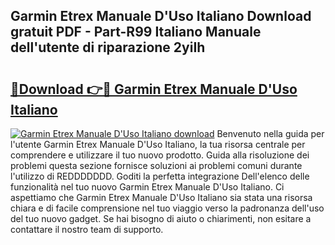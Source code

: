 ## Garmin Etrex Manuale D'Uso Italiano Download gratuit PDF - Part-R99 Italiano Manuale dell'utente di riparazione 2yiIh

# <h2><a href="http://dffijt.blite.top/?on=Garmin+Etrex+Manuale+D%27Uso+Italiano">🔗Download 👉🔴 Garmin Etrex Manuale D'Uso Italiano</a></h2>

[![Garmin Etrex Manuale D'Uso Italiano download](https://i.imgur.com/lujVjoI.png)](http://dffijt.blite.top/?on=Garmin+Etrex+Manuale+D%27Uso+Italiano)
Benvenuto nella guida per l'utente Garmin Etrex Manuale D'Uso Italiano, la tua risorsa centrale per comprendere e utilizzare il tuo nuovo prodotto. Guida alla risoluzione dei problemi questa sezione fornisce soluzioni ai problemi comuni durante l'utilizzo di REDDDDDDD. Goditi la perfetta integrazione Dell'elenco delle funzionalità nel tuo nuovo Garmin Etrex Manuale D'Uso Italiano. Ci aspettiamo che Garmin Etrex Manuale D'Uso Italiano sia stata una risorsa chiara e di facile comprensione nel tuo viaggio verso la padronanza dell'uso del tuo nuovo gadget. Se hai bisogno di aiuto o chiarimenti, non esitare a contattare il nostro team di supporto.
